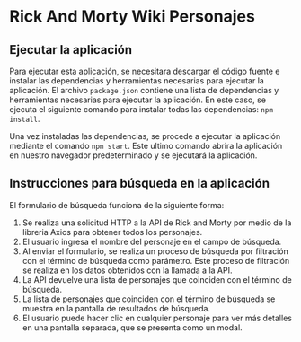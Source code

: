 # Rick And Morty Wiki Personajes

## Ejecutar la aplicación

Para ejecutar esta aplicación, se necesitara descargar el código fuente e instalar las dependencias y herramientas necesarias para ejecutar la aplicación. El archivo `package.json`  contiene una lista de dependencias y herramientas necesarias para ejecutar la aplicación. En este caso, se ejecuta el siguiente comando para instalar todas las dependencias: `npm install`.

Una vez instaladas las dependencias, se procede a ejecutar la aplicación mediante el comando `npm start`. Este ultimo comando abrira la aplicación en nuestro navegador predeterminado y se ejecutará la aplicación. 

## Instrucciones para búsqueda en la aplicación
El formulario de búsqueda funciona de la siguiente forma: 
  1. Se realiza una solicitud HTTP a la API de Rick and Morty por medio de la libreria Axios para obtener todos los personajes.
  2. El usuario ingresa el nombre del personaje en el campo de búsqueda.
  2. Al enviar el formulario, se realiza un proceso de búsqueda por filtración con el término de búsqueda como parámetro. Este proceso de filtración se      realiza en los datos obtenidos con la llamada a la API.
  3. La API devuelve una lista de personajes que coinciden con el término de búsqueda.
  4. La lista de personajes que coinciden con el término de búsqueda se muestra en la pantalla de resultados de búsqueda.
  5. El usuario puede hacer clic en cualquier personaje para ver más detalles en una pantalla separada, que se presenta como un modal.

